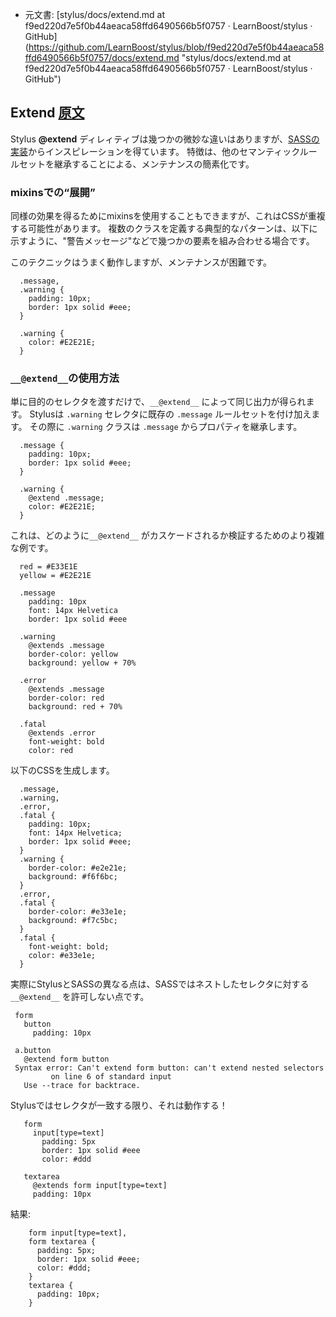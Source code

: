  +  元文書: [stylus/docs/extend.md at f9ed220d7e5f0b44aeaca58ffd6490566b5f0757 · LearnBoost/stylus · GitHub]
(https://github.com/LearnBoost/stylus/blob/f9ed220d7e5f0b44aeaca58ffd6490566b5f0757/docs/extend.md 
"stylus/docs/extend.md at f9ed220d7e5f0b44aeaca58ffd6490566b5f0757 · LearnBoost/stylus · GitHub")

## Extend [原文](http://learnboost.github.com/stylus/docs/extend.html)

  Stylus __@extend__ ディレィティブは幾つかの微妙な違いはありますが、[SASSの実装](http://sass-lang.com/docs/yardoc/file.SASS_REFERENCE.html#extend)からインスピレーションを得ています。
  特徴は、他のセマンティックルールセットを継承することによる、メンテナンスの簡素化です。

### mixinsでの“展開”

  同様の効果を得るためにmixinsを使用することもできますが、これはCSSが重複する可能性があります。
  複数のクラスを定義する典型的なパターンは、以下に示すように、"警告メッセージ"などで幾つかの要素を組み合わせる場合です。

  このテクニックはうまく動作しますが、メンテナンスが困難です。
  
      .message,
      .warning {
        padding: 10px;
        border: 1px solid #eee;
      }

      .warning {
        color: #E2E21E;
      }


### `__@extend__`の使用方法

  単に目的のセレクタを渡すだけで、`__@extend__` によって同じ出力が得られます。
  Stylusは `.warning` セレクタに既存の `.message` ルールセットを付け加えます。
  その際に `.warning` クラスは  `.message` からプロパティを継承します。

      .message {
        padding: 10px;
        border: 1px solid #eee;
      }

      .warning {
        @extend .message;
        color: #E2E21E;
      }


 
  これは、どのように`__@extend__` がカスケードされるか検証するためのより複雑な例です。
  
      red = #E33E1E
      yellow = #E2E21E

      .message
        padding: 10px
        font: 14px Helvetica
        border: 1px solid #eee

      .warning
        @extends .message
        border-color: yellow
        background: yellow + 70%

      .error
        @extends .message
        border-color: red
        background: red + 70%

      .fatal
        @extends .error
        font-weight: bold
        color: red
 
  以下のCSSを生成します。
  
      .message,
      .warning,
      .error,
      .fatal {
        padding: 10px;
        font: 14px Helvetica;
        border: 1px solid #eee;
      }
      .warning {
        border-color: #e2e21e;
        background: #f6f6bc;
      }
      .error,
      .fatal {
        border-color: #e33e1e;
        background: #f7c5bc;
      }
      .fatal {
        font-weight: bold;
        color: #e33e1e;
      }

  実際にStylusとSASSの異なる点は、SASSではネストしたセレクタに対する `__@extend__` を許可しない点です。

     form
       button
         padding: 10px

     a.button
       @extend form button 
     Syntax error: Can't extend form button: can't extend nested selectors
             on line 6 of standard input
       Use --trace for backtrace.

   Stylusではセレクタが一致する限り、それは動作する！
   
       form
         input[type=text]
           padding: 5px
           border: 1px solid #eee
           color: #ddd

       textarea
         @extends form input[type=text]
         padding: 10px
  
   結果:
   
        form input[type=text],
        form textarea {
          padding: 5px;
          border: 1px solid #eee;
          color: #ddd;
        }
        textarea {
          padding: 10px;
        }
      
